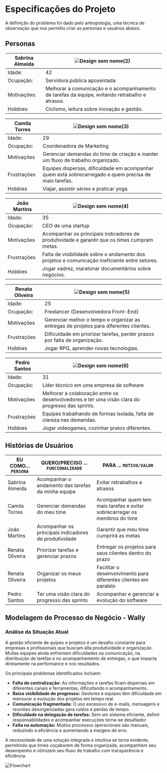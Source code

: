 # Especificações do Projeto

A definição do problema foi dado pelo antropologia, uma técnica de observação que nos permitiu criar as personas e usuários abaixo.

## Personas

<div align="center">



| Sabrina Almeida |![Design sem nome(2)](https://github.com/user-attachments/assets/eb0ff4a0-2ed4-421b-8faf-5ea0b5279fa0)  |
|-----------------|-|
|Idade: |42|
|Ocupação: | Servidora pública aposentada|
|Motivações: | Melhorar a comunicação e o acompanhamento de tarefas da equipe, evitando retrabalho e atrasos.|
|Hobbies: | Ciclismo, leitura sobre inovação e gestão.|

| Camila Torres |![Design sem nome(3)](https://github.com/user-attachments/assets/34217f25-d2f8-45c4-9877-2e7abe8c1806) |
|-----------------------|-|
|Idade:|29|
|Ocupação:| Coordenadora de Marketing|
|Motivações| Gerenciar demandas do time de criação e manter um fluxo de trabalho organizado.|
|Frustrações| Equipes dispersas, dificuldade em acompanhar quem está sobrecarregado e quem precisa de mais tarefas. |
|Hobbies| Viajar, assistir séries e praticar yoga.|

|João Martins |![Design sem nome(4)](https://github.com/user-attachments/assets/5a11ca2d-1eb9-450e-b688-2f502f6ad1b8)|
|-----------------------|-|
|Idade:|35|
|Ocupação:| CEO de uma startup|
|Motivações| Acompanhar os principais indicadores de produtividade e garantir que os times cumpram metas. |
|Frustrações| Falta de visibilidade sobre o andamento dos projetos e comunicação ineficiente entre setores. |
|Hobbies| Jogar xadrez, maratonar documentários sobre negócios. |

|Renata Oliveira|![Design sem nome(5)](https://github.com/user-attachments/assets/4941019f-5ad5-4b32-807b-06cab286eb3c)  |
|-----------------------|-|
|Idade:|25|
|Ocupação:| Freelancer (Desenvolvedora Front-End)|
|Motivações| Gerenciar melhor o tempo e organizar as entregas de projetos para diferentes clientes.|
|Frustrações| Dificuldade em priorizar tarefas, perder prazos por falta de organização. |
|Hobbies| Jogar RPG, aprender novas tecnologias.|

|Pedro Santos|![Design sem nome(6)](https://github.com/user-attachments/assets/93f8f6e8-35aa-49d0-bac8-6756ba86e943)|
|-----------------------|-|
|Idade:|31|
|Ocupação:| Líder técnico em uma empresa de software|
|Motivações| Melhorar a colaboração entre os desenvolvedores e ter uma visão clara do progresso das sprints.|
|Frustrações| Equipes trabalhando de formas isolada, falta de clareza nas demandas. |
|Hobbies| Jogar videogames, cozinhar pratos diferentes.|

</div>

## Histórias de Usuários

|EU COMO... `PERSONA`| QUERO/PRECISO ... `FUNCIONALIDADE`                                             |PARA ... `MOTIVO/VALOR`                 |
|--------------------|--------------------------------------------------------------------------------|----------------------------------------|
|Sabrina Almeida| Acompanhar o andamento das tarefas da minha equipe | Evitar retrabalhos e atrasos|
|Camila Torres| Gerenciar demandas do meu time | Acompanhar quem tem mais tarefas e evitar sobrecarregar os membros do time|
|João Martins| Acompanhar os principais indicadores de produtividade | Garantir  que meu time cumprirá as metas|
|Renata Oliveira| Priorizar tarefas e gerenciar prazos | Entregar os projetos para seus clientes dentro do prazo|
|Renata Oliveira| Organizar os meus projetos | Facilitar o desenvolvimento para diferentes clientes em paralelo|
|Pedro Santos| Ter uma visão clara do progresso das sprints | Acompanhar e gerenciar a evolução do software|


## Modelagem de Processo de Negócio - Wally

### Análise da Situação Atual

A gestão eficiente de quipes e projetos é um desafio constante para empresas e profissionais que buscam alta produtividade e organização. Muitas equipes ainda enfrentam dificuldades na comunicação, na distribuição de tarefas e no acompanhamento de entregas, o que impacta diretamente na performance e nos resultados.

Os principais problemas identificados incluem:
- **Falta de centralização:** As informações e tarefas ficam dispersas em diferentes canais e ferramentas, dificultando o acompanhamento.
- **Baixa visibilidade do progresso:** Gestores e equipes têm dificuldade em mensurar a evolução dos projetos em tempo real.
- **Comunicação fragmentada:** O uso excessivo de e-mails, mensagens e reuniões desorganizadas gera ruídos e perdas de tempo.
- **Dificuldade na delegação de tarefas:**  Sem um sistema eficiente, definir responsabilidades e acompanhar execuções torna-se desafiador.
- **Falta na automação:** Muitos processos operacionais são manuais, reduzindo a eficiência e aumentando a margem de erro.

A necessidade de uma solução integrada e intuitiva se torna evidente, permitindo que times coçaborem de forma organizada, acompanhem seu desempenho e otimizem seu fluxo de trabalho com transparência e eficiência.

![Flowchart](https://github.com/user-attachments/assets/d5be9436-f43f-49ed-8973-24996cb71f94)


